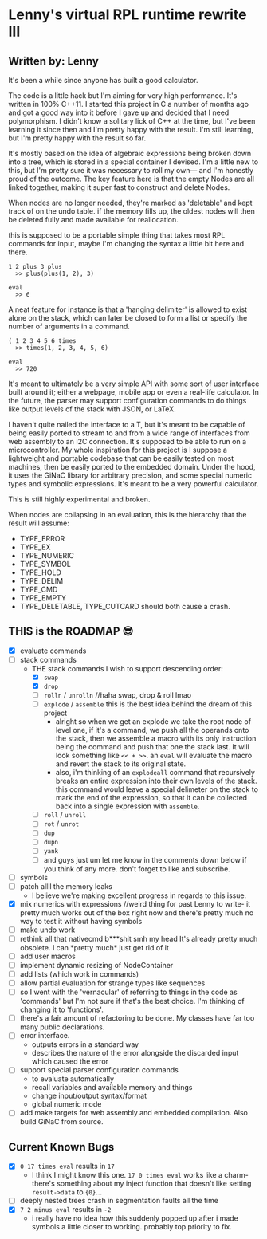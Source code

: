 
# Lenny's virtual RPL runtime rewrite III

## Written by: Lenny

It's been a while since anyone has built a good calculator.

The code is a little hack but I'm aiming for very high performance. It's written in 100% C++11. I started this project in C a number of months ago and got a good way into it before I gave up and decided that I need polymorphism. I didn't know a solitary lick of C++ at the time, but I've been learning it since then and I'm pretty happy with the result. I'm still learning, but I'm pretty happy with the result so far.

It's mostly based on the idea of algebraic expressions being broken down into a tree, which is stored in a special container I devised. I'm a little new to this, but I'm pretty sure it was necessary to roll my own— and I'm honestly proud of the outcome. The key feature here is that the empty Nodes are all linked together, making it super fast to construct and delete Nodes.

When nodes are no longer needed, they're marked as 'deletable' and kept track of on the undo table. if the memory fills up, the oldest nodes will then be deleted fully and made available for reallocation.

this is supposed to be a portable simple thing that takes most RPL commands for input, maybe I'm changing the syntax a little bit here and there.

    1 2 plus 3 plus
      >> plus(plus(1, 2), 3)

    eval
      >> 6

A neat feature for instance is that a 'hanging delimiter' is allowed to exist alone on the stack, which can later be closed to form a list or specify the number of arguments in a command.

    ( 1 2 3 4 5 6 times
      >> times(1, 2, 3, 4, 5, 6)

    eval
      >> 720

It's meant to ultimately be a very simple API with some sort of user interface built around it; either a webpage, mobile app or even a real-life calculator. In the future, the parser may support configuration commands to do things like output levels of the stack with JSON, or LaTeX.

I haven't quite nailed the interface to a T, but it's meant to be capable of being easily ported to stream to and from a wide range of interfaces from web assembly to an I2C connection. It's supposed to be able to run on a microcontroller. My whole inspiration for this project is I suppose a lightweight and portable codebase that can be easily tested on most machines, then be easily ported to the embedded domain. Under the hood, it uses the GiNaC library for arbitrary precision, and some special numeric types and symbolic expressions. It's meant to be a very powerful calculator.

This is still highly experimental and broken.

When nodes are collapsing in an evaluation, this is the hierarchy that the result will assume:

- TYPE_ERROR
- TYPE_EX
- TYPE_NUMERIC
- TYPE_SYMBOL
- TYPE_HOLD
- TYPE_DELIM
- TYPE_CMD
- TYPE_EMPTY
- TYPE_DELETABLE, TYPE_CUTCARD should both cause a crash.

## THIS is the ROADMAP 😎

- [x] evaluate commands
- [ ] stack commands
  - THE stack commands I wish to support descending order:
    - [x] `swap`
    - [x] `drop`
    - [ ] `rolln` / `unrolln` //haha swap, drop & roll lmao
    - [ ] `explode` / `assemble` this is the best idea behind the dream of this project
      - alright so when we get an explode we take the root node of level one, if it's a command, we push all the operands onto the stack, then we assemble a macro with its only instruction being the command and push that one the stack last. It will look something like `<< + >>`. an `eval` will evaluate the macro and revert the stack to its original state.
      - also, i'm thinking of an `explodeall` command that recursively breaks an entire expression into their own levels of the stack. this command would leave a special delimeter on the stack to mark the end of the expression, so that it can be collected back into a single expression with `assemble`.
    - [ ] `roll` / `unroll`
    - [ ] `rot` / `unrot`
    - [ ] `dup`
    - [ ] `dupn`
    - [ ] `yank`
    - [ ] and guys just um let me know in the comments down below if you think of any more. don't forget to like and subscribe.
- [ ] symbols
- [ ] patch allll the memory leaks
  - I believe we're making excellent progress in regards to this issue.
- [x] mix numerics with expressions //weird thing for past Lenny to write- it pretty much works out of the box right now and there's pretty much no way to test it without having symbols
- [ ] make undo work
- [ ] rethink all that nativecmd b***shit smh my head It's already pretty much obsolete. I can \*pretty much\* just get rid of it
- [ ] add user macros
- [ ] implement dynamic resizing of NodeContainer
- [ ] add lists (which work in commands)
- [ ] allow partial evaluation for strange types like sequences
- [ ] so I went with the 'vernacular' of referring to things in the code as 'commands' but I'm not sure if that's the best choice. I'm thinking of changing it to 'functions'.
- [ ] there's a fair amount of refactoring to be done. My classes have far too many public declarations.
- [ ] error interface.
  - outputs errors in a standard way
  - describes the nature of the error alongside the discarded input which caused the error
- [ ] support special parser configuration commands
  - to evaluate automatically
  - recall variables and available memory and things
  - change input/output syntax/format
  - global numeric mode
- [ ] add make targets for web assembly and embedded compilation. Also build GiNaC from source.

## Current Known Bugs

- [x] `0 17 times eval` results in `17`
  - I think I might know this one. `17 0 times eval` works like a charm- there's something about my inject function that doesn't like setting `result->data` to `{0}`...
- [ ] deeply nested trees crash in segmentation faults all the time
- [x] `7 2 minus eval` results in `-2`
  - i really have no idea how this suddenly popped up after i made symbols a little closer to working. probably top priority to fix.